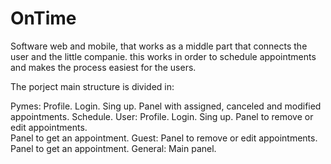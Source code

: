 # OnTime
Software web and mobile, that works as a middle part that connects the user and the little companie.
this works in order to schedule appointments and makes the process easiest for the users. 

The porject main structure is divided in:

Pymes: 
    Profile. 
    Login.
    Sing up. 
    Panel with assigned, canceled and modified appointments.
    Schedule.
User: 
    Profile.
    Login.
    Sing up.
    Panel to remove or edit appointments.  
    Panel to get an appointment.
Guest: 
    Panel to remove or edit appointments.  
    Panel to get an appointment.
General:
    Main panel.

